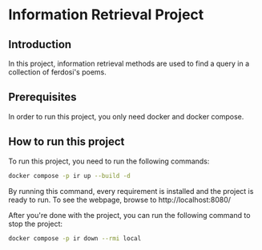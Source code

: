 # Information Retrieval Project
## Introduction
In this project, information retrieval methods are used to find a query in a collection of ferdosi's poems.
## Prerequisites
In order to run this project, you only need docker and docker compose.
## How to run this project
To run this project, you need to run the following commands:
```bash
docker compose -p ir up --build -d
```
By running this command, every requirement is installed and the project is ready to run.
To see the webpage, browse to http://localhost:8080/

After you're done with the project, you can run the following command to stop the project:
```bash
docker compose -p ir down --rmi local
```